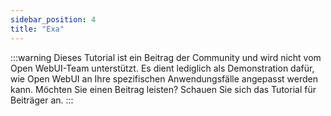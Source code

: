 ```yaml
---
sidebar_position: 4
title: "Exa"
---
```


:::warning
Dieses Tutorial ist ein Beitrag der Community und wird nicht vom Open WebUI-Team unterstützt. Es dient lediglich als Demonstration dafür, wie Open WebUI an Ihre spezifischen Anwendungsfälle angepasst werden kann. Möchten Sie einen Beitrag leisten? Schauen Sie sich das Tutorial für Beiträger an.
:::
